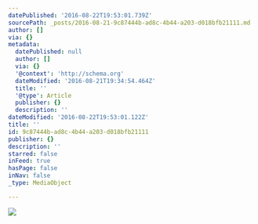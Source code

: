 ```yaml
---
datePublished: '2016-08-22T19:53:01.739Z'
sourcePath: _posts/2016-08-21-9c87444b-ad8c-4b44-a203-d018bfb21111.md
author: []
via: {}
metadata:
  datePublished: null
  author: []
  via: {}
  '@context': 'http://schema.org'
  dateModified: '2016-08-21T19:34:54.464Z'
  title: ''
  '@type': Article
  publisher: {}
  description: ''
dateModified: '2016-08-22T19:53:01.122Z'
title: ''
id: 9c87444b-ad8c-4b44-a203-d018bfb21111
publisher: {}
description: ''
starred: false
inFeed: true
hasPage: false
inNav: false
_type: MediaObject

---
```

![](https://the-grid-user-content.s3-us-west-2.amazonaws.com/65cba05e-e53e-41e2-821c-b915f885c536.jpg)
